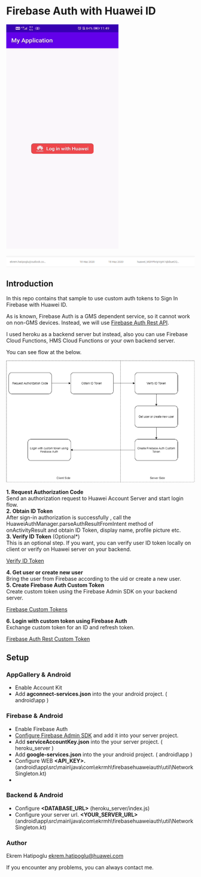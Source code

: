 

# Firebase Auth with Huawei ID

<img src="https://github.com/ekrmh/firebase-auth-with-huawei-id/blob/master/demo.gif" data-canonical-src="https://github.com/ekrmh/firebase-auth-with-huawei-id/blob/master/demo.gif" width="300" height="600" />

![Firebase Auth](https://github.com/ekrmh/firebase-auth-with-huawei-id/blob/master/demo2.png)

## Introduction
In this repo contains that sample to use custom auth tokens to Sign In Firebase with Huawei ID. 

As is known, Firebase Auth is a GMS dependent service, so it cannot work on non-GMS devices. Instead, we will use [ Firebase Auth Rest API](https://firebase.google.com/docs/reference/rest/auth).

I used heroku as a backend server but instead, also you can use Firebase Cloud Functions, HMS Cloud Functions or your own backend server.

You can see flow at the below.

![Flow](https://github.com/ekrmh/firebase-auth-with-huawei-id/blob/master/flow.png)

**1. Request Authorization Code**<br/>
 Send an authorization request to Huawei Account Server and start login flow.<br/>
**2. Obtain ID Token**<br/>
After sign-in authorization is successfully , call the HuaweiAuthManager.parseAuthResultFromIntent method of onActivityResult and obtain ID Token, display name, profile picture etc.<br/>
**3. Verify ID Token** (Optional*)<br/>
This is an optional step. If you want, you can verify user ID token locally on client or verify on Huawei server on your backend.<br/>
 
 [Verify ID Token](https://developer.huawei.com/consumer/en/doc/development/HMS-Guides/account-guide-v4#h2-1-2-sending-an-authorization-request-to-obtain-an-id-token)<br/>
 
**4. Get user or create new user**<br/>
Bring the user from Firebase according to the uid or create a new user.<br/>
**5. Create Firebase Auth Custom Token**<br/>
Create custom token using the Firebase Admin SDK on your backend server.<br/>

[Firebase Custom Tokens](https://firebase.google.com/docs/auth/admin/create-custom-tokens?authuser=0#create_custom_tokens_using_the_firebase_admin_sdk)<br/>

**6. Login with custom token using Firebase Auth**<br/>
 Exchange custom token for an ID and refresh token.<br/>

[Firebase Auth Rest Custom Token](https://firebase.google.com/docs/reference/rest/auth#section-verify-custom-token)<br/>

## Setup 

### AppGallery & Android
- Enable Account Kit
- Add **agconnect-services.json** into the your android project. ( android\app )

### Firebase & Android
- Enable Firebase Auth
- [Configure Firebase Admin SDK](https://firebase.google.com/docs/admin/setup#add_firebase_to_your_app) and add it into your server project. 
- Add **serviceAccountKey.json** into the your server project. ( heroku_server )
- Add **google-services.json** into the your android project. ( android\app )
- Configure WEB **<API_KEY>.**(android\app\src\main\java\com\ekrmh\firebasehuaweiauth\util\NetworkSingleton.kt)
 - 
 
 ### Backend & Android

 - Configure  **<DATABASE_URL>** (heroku_server/index.js)
 -  Configure your server url. **<YOUR_SERVER_URL>** (android\app\src\main\java\com\ekrmh\firebasehuaweiauth\util\NetworkSingleton.kt)

### Author
Ekrem Hatipoglu
ekrem.hatipoglu@huawei.com

If you encounter any problems, you can always contact me.
